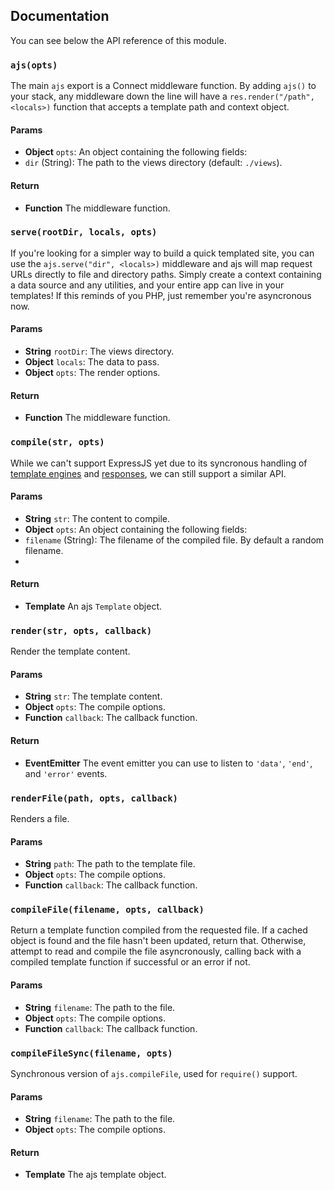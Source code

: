 ## Documentation

You can see below the API reference of this module.

### `ajs(opts)`
The main `ajs` export is a Connect middleware function. By adding
`ajs()` to your stack, any middleware down the line will have a
`res.render("/path", <locals>)` function that accepts a template
path and context object.

#### Params
- **Object** `opts`: An object containing the following fields:
 - `dir` (String): The path to the views directory (default: `./views`).

#### Return
- **Function** The middleware function.

### `serve(rootDir, locals, opts)`
If you're looking for a simpler way to build a quick templated site,
you can use the `ajs.serve("dir", <locals>)` middleware and ajs will map request URLs
directly to file and directory paths. Simply create a context containing
a data source and any utilities, and your entire app can live in your templates!
If this reminds of you PHP, just remember you're asyncronous now.

#### Params
- **String** `rootDir`: The views directory.
- **Object** `locals`: The data to pass.
- **Object** `opts`: The render options.

#### Return
- **Function** The middleware function.

### `compile(str, opts)`
While we can't support ExpressJS yet due to its syncronous handling of
[template engines](https://github.com/visionmedia/express/blob/master/lib/view.js#L421)
and [responses](https://github.com/visionmedia/express/blob/master/lib/response.js#L115),
we can still support a similar API.

#### Params
- **String** `str`: The content to compile.
- **Object** `opts`: An object containing the following fields:
 - `filename` (String): The filename of the compiled file. By default a random filename.
 -

#### Return
- **Template** An ajs `Template` object.

### `render(str, opts, callback)`
Render the template content.

#### Params
- **String** `str`: The template content.
- **Object** `opts`: The compile options.
- **Function** `callback`: The callback function.

#### Return
- **EventEmitter** The event emitter you can use to listen to `'data'`, `'end'`, and `'error'` events.

### `renderFile(path, opts, callback)`
Renders a file.

#### Params
- **String** `path`: The path to the template file.
- **Object** `opts`: The compile options.
- **Function** `callback`: The callback function.

### `compileFile(filename, opts, callback)`
Return a template function compiled from the requested file.
If a cached object is found and the file hasn't been updated, return that.
Otherwise, attempt to read and compile the file asyncronously, calling back
with a compiled template function if successful or an error if not.

#### Params
- **String** `filename`: The path to the file.
- **Object** `opts`: The compile options.
- **Function** `callback`: The callback function.

### `compileFileSync(filename, opts)`
Synchronous version of `ajs.compileFile`, used for `require()` support.

#### Params
- **String** `filename`: The path to the file.
- **Object** `opts`: The compile options.

#### Return
- **Template** The ajs template object.

